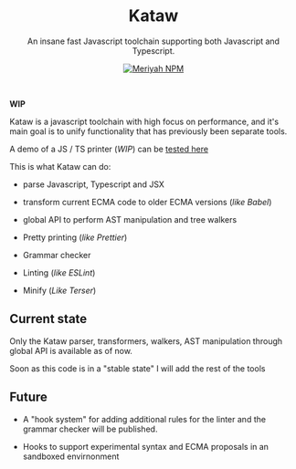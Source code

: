 <h1 align="center">Kataw</h1>

<p align="center"> An insane fast Javascript toolchain supporting both Javascript and Typescript.</p>

<p align="center">
<a href="https://github.com/kataw/kataw"><img src="https://img.shields.io/badge/code_style-kataw-ff69b4.svg?style=flat-square" alt="Meriyah NPM"/></a>
</p>
<br>
  
**WIP**

Kataw is a javascript toolchain with high focus on performance, and it's main goal is to unify functionality that has previously been separate tools.

A demo of a JS / TS printer (*WIP*) can be [tested here](https://kataw.github.io/kataw/kataw_print/)

This is what Kataw can do:

- parse Javascript, Typescript and JSX

- transform current ECMA code to older ECMA versions (_like Babel_)

- global API to perform AST manipulation and tree walkers

- Pretty printing (_like Prettier_)

- Grammar checker

- Linting (_like ESLint_)

- Minify (_Like Terser_)

## Current state

Only the Kataw parser, transformers, walkers, AST manipulation through global API is available as of now.

Soon as this code is in a "stable state" I will add the rest of the tools

## Future

- A "hook system" for adding additional rules for the linter and the grammar checker will be published.

- Hooks to support experimental syntax and ECMA proposals in an sandboxed envirnonment
